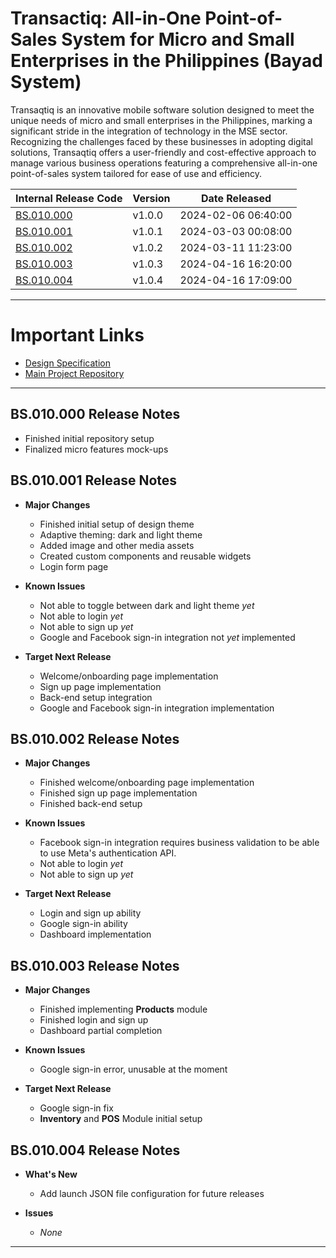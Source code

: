 # Transactiq: All-in-One Point-of-Sales System for Micro and Small Enterprises in the Philippines (Bayad System)

Transaqtiq is an innovative mobile software solution designed to meet the unique needs of micro and small enterprises in the Philippines, marking a significant stride in the integration of technology in the MSE sector. Recognizing the challenges faced by these businesses in adopting digital solutions, Transaqtiq offers a user-friendly and cost-effective approach to manage various business operations featuring a comprehensive all-in-one point-of-sales system tailored for ease of use and efficiency.

| Internal Release Code | Version | Date Released |
|---|---|---|
|[BS.010.000](#bs010000-release-notes)|v1.0.0|2024-02-06 06:40:00|
|[BS.010.001](#bs010001-release-notes)|v1.0.1|2024-03-03 00:08:00|
|[BS.010.002](#bs010002-release-notes)|v1.0.2|2024-03-11 11:23:00|
|[BS.010.003](#bs010003-release-notes)|v1.0.3|2024-04-16 16:20:00|
|[BS.010.004](#bs010004-release-notes)|v1.0.4|2024-04-16 17:09:00|

---

# Important Links
  * [Design Specification](https://github.com/josuafalguera/bayad-system-md)
  * [Main Project Repository](https://github.com/josuafalguera/bayad-system)

---

## BS.010.000 Release Notes
  * Finished initial repository setup
  * Finalized micro features mock-ups

## BS.010.001 Release Notes

* **Major Changes**
  - Finished initial setup of design theme
  - Adaptive theming: dark and light theme 
  - Added image and other media assets
  - Created custom components and reusable widgets
  - Login form page

* **Known Issues**
  - Not able to toggle between dark and light theme *yet*
  - Not able to login *yet*
  - Not able to sign up *yet*
  - Google and Facebook sign-in integration not *yet* implemented

* **Target Next Release**
  - Welcome/onboarding page implementation
  - Sign up page implementation
  - Back-end setup integration
  - Google and Facebook sign-in integration implementation

 ## BS.010.002 Release Notes

 * **Major Changes**
   - Finished welcome/onboarding page implementation
   - Finished sign up page implementation
   - Finished back-end setup

 * **Known Issues**
   - Facebook sign-in integration requires business validation to be able to use Meta's authentication API.
   - Not able to login *yet*
   - Not able to sign up *yet*
  
 * **Target Next Release**
   - Login and sign up ability
   - Google sign-in ability
   - Dashboard implementation

## BS.010.003 Release Notes

* **Major Changes**
   - Finished implementing **Products** module
   - Finished login and sign up
   - Dashboard partial completion

 * **Known Issues**
   - Google sign-in error, unusable at the moment

 * **Target Next Release**
   - Google sign-in fix
   - **Inventory** and **POS** Module initial setup

## BS.010.004 Release Notes

* **What's New**
   - Add launch JSON file configuration for future releases

* **Issues**
   - *None*

---
